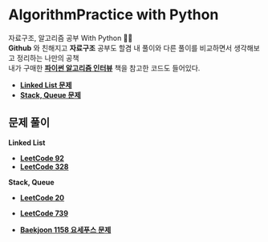 # AlgorithmPractice with Python
자료구조, 알고리즘 공부 With Python :memo::memo:  
__Github__ 와 친해지고 __자료구조__ 공부도 할겸 내 풀이와 다른 풀이를 비교하면서 생각해보고 정리하는 나만의 공책   
내가 구매한 [__파이썬 알고리즘 인터뷰__](https://github.com/onlybooks/algorithm-interview) 책을 참고한 코드도 들어있다. 

- [__Linked List 문제__](#linked-list)
- [__Stack, Queue 문제__](#stack,-queue#) 


## 문제 풀이
**Linked List**

- [**LeetCode 92**](https://github.com/imtaesuu/AlgorithmPractice_with_Python/tree/main/Linked_List/Leetcode_Odd_Even_Linked_List)
- [**LeetCode 328**](https://github.com/imtaesuu/AlgorithmPractice_with_Python/tree/main/Linked_List/Leetcode_Reverse_Linked_List_II) 

**Stack, Queue**

- [**LeetCode 20**](https://github.com/imtaesuu/AlgorithmPractice_with_Python/tree/main/Stack_and_Queue/Leetcode_Valid_Parentheses)
- [**LeetCode 739**](https://github.com/imtaesuu/AlgorithmPractice_with_Python/tree/main/Stack_and_Queue/Leetcode_Daily_Temperatures)

- [**Baekjoon 1158 요세푸스 문제**](https://github.com/imtaesuu/AlgorithmPractice_with_Python/tree/main/Stack_and_Queue/Baekjoon_1158/README.md)